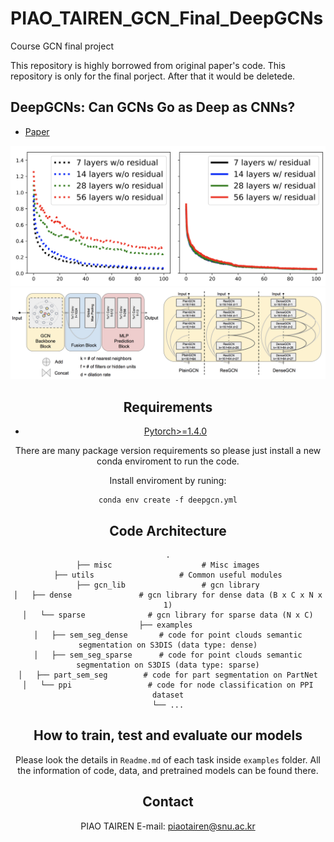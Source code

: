 # PIAO_TAIREN_GCN_Final_DeepGCNs
 Course GCN final project

This repository is highly borrowed from original paper's code.
This repository is only for the final porject.
After that it would be deletede.

## DeepGCNs: Can GCNs Go as Deep as CNNs?
* [Paper](https://arxiv.org/pdf/1904.03751.pdf)

<div style="text-align:center"><img src='./misc/intro.png' width=800>

<div style="text-align:center"><img src='./misc/pipeline.png' width=800>


## Requirements
* [Pytorch>=1.4.0](https://pytorch.org)

There are many package version requirements so please just install a new conda enviroment to run the code.

Install enviroment by runing:
```
conda env create -f deepgcn.yml
```

## Code Architecture
    .
    ├── misc                    # Misc images
    ├── utils                   # Common useful modules
    ├── gcn_lib                 # gcn library
    │   ├── dense               # gcn library for dense data (B x C x N x 1)
    │   └── sparse              # gcn library for sparse data (N x C)
    ├── examples 
    │   ├── sem_seg_dense       # code for point clouds semantic segmentation on S3DIS (data type: dense)
    │   ├── sem_seg_sparse      # code for point clouds semantic segmentation on S3DIS (data type: sparse)
    │   ├── part_sem_seg        # code for part segmentation on PartNet
    │   └── ppi                 # code for node classification on PPI dataset
    └── ...

## How to train, test and evaluate our models
Please look the details in `Readme.md` of each task inside `examples` folder.
All the information of code, data, and pretrained models can be found there.

## Contact
PIAO TAIREN
E-mail: piaotairen@snu.ac.kr
